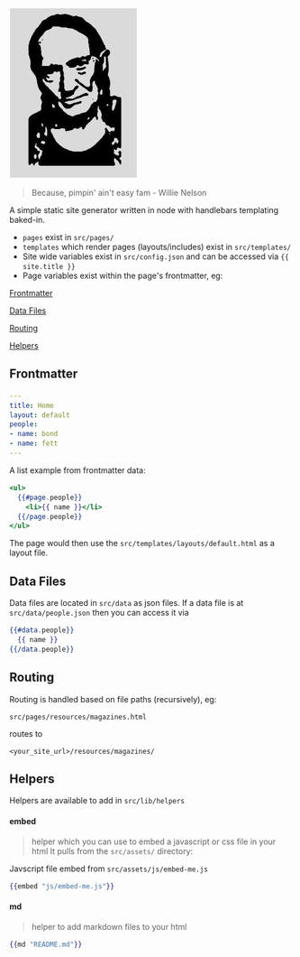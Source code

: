 ![homeboy](willie.jpg)

> Because, pimpin' ain't easy fam - Willie Nelson

A simple static site generator written in node with handlebars templating baked-in.

- `pages` exist in `src/pages/`
- `templates` which render pages (layouts/includes) exist in `src/templates/`
- Site wide variables exist in `src/config.json` and can be accessed via `{{ site.title }}`
- Page variables exist within the page's frontmatter, eg:


[Frontmatter](#frontmatter)

[Data Files](#data-files)

[Routing](#routing)

[Helpers](#helpers)


## Frontmatter

```yaml
---
title: Home
layout: default
people:
- name: bond
- name: fett
---
```

A list example from frontmatter data:

```handlebars
<ul>
  {{#page.people}}
    <li>{{ name }}</li>
  {{/page.people}}
</ul>
```

The page would then use the `src/templates/layouts/default.html` as a layout file.


## Data Files

Data files are located in `src/data` as json files.
If a data file is at `src/data/people.json` then you can access it via

```handlebars
{{#data.people}}
  {{ name }}
{{/data.people}}
```

## Routing

Routing is handled based on file paths (recursively), eg:

```
src/pages/resources/magazines.html
```

routes to

```
<your_site_url>/resources/magazines/
```


## Helpers

Helpers are available to add in `src/lib/helpers`

#### embed
> helper which you can use to embed a javascript or css file in your html
  It pulls from the `src/assets/` directory:

Javscript file embed from `src/assets/js/embed-me.js`

```handlebars
{{embed "js/embed-me.js"}}
```

#### md
> helper to add markdown files to your html

```handlebars
{{md "README.md"}}
```
